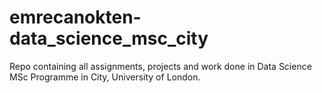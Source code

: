 # emrecanokten-data_science_msc_city
Repo containing all assignments, projects and work done in Data Science MSc Programme in City, University of London.
